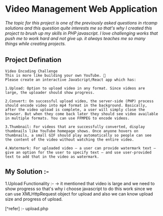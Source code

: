 # Video Management Web Application

###### The topic for this project is one of the previously asked questions in rtcamp solutions and this question quite interests me so that's why I created this project to brush up my skills in PHP javascript. I love challenging works that push me to work hard and not give up. it always teaches me so many things while creating projects.

## Project Defination
```
Video Encoding Challenge
This is more like building your own YouTube. 🎥
Please create an interactive JavaScript/React app which has:

1.Upload: Option to upload video in any format. Since videos are large, the uploader should show progress.

2.Convert: On successful upload video, the server-side (PHP) process should encode video into mp4 format in the background. Basically, after the video upload is complete, a user will simply close the browser. But when they come back later they should see video available in multiple formats. You can use FFMPEG to encode videos.

3.Thumbnail: For videos that are successfully converted, display thumbnails like YouTube homepage shows. Once anyone hovers on thumbnails, a small GIF should play automatically so people can see the content of the video without watching the entire video.

4.Watermark: For uploaded video — a user can provide watermark text — give an option for the user to specify text — and use user-provided text to add that in the video as watermark.

```

## My Solution :-

1.Upload Functionality :-
  -> it mentioned that video is large and we need to show progress so that's why i choose javascript to do this work since we can use XMLHttpRequest object for upload and also we can know upload size and progress of upload.
  
[^refer] :- upload.php
